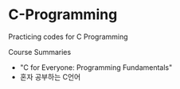 # C-Programming
Practicing codes for C Programming

Course Summaries

- "C for Everyone: Programming Fundamentals"
-  혼자 공부하는 C언어
